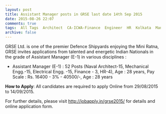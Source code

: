```yaml
---
layout: post
title: Assistant Manager posts in GRSE last date 14th Sep 2015   
date: 2015-08-26 22:07
comments: true
tags:  All Tags  Architect  CA-ICWA-Finance  Engineer  HR  Kolkata  Manager  MBA  Online  Public-Sector 
archive: false
---
```

GRSE Ltd. is one of the premier Defence Shipyards enjoying the Mini Ratna, GRSE invites applications from talented and energetic Indian Nationals in the grade of Assistant Manager (E-1) in various disciplines :

- Assistant Manager (E-1) : 52 Posts (Naval Architect-15, Mechanical Engg.-15, Electrical Engg. -15, Finance - 3, HR-4), Age : 28 years, Pay Scale : Rs. 16400 - 3% - 40500/-, Age : 28 years 

**How to Apply**: All candidates are required to apply Online from 29/08/2015 to 14/09/2015.


For further details, please visit <http://jobapply.in/grse2015/> for details and online application form.